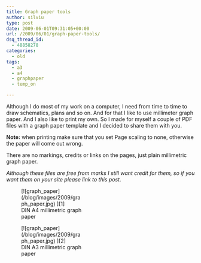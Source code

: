 ```yaml
---
title: Graph paper tools
author: silviu
type: post
date: 2009-06-01T09:31:05+00:00
url: /2009/06/01/graph-paper-tools/
dsq_thread_id:
  - 48858278
categories:
  - old
tags:
  - a3
  - a4
  - graphpaper
  - temp_on

---
```

Although I do most of my work on a computer, I need from time to time to draw schematics, plans and so on. And for that I like to use millimeter graph paper. And I also like to print my own. So I made for myself a couple of PDF files with a graph paper template and I decided to share them with you.

**Note:** when printing make sure that you set Page scaling to none, otherwise the paper will come out wrong.

There are no markings, credits or links on the pages, just plain millimetric graph paper.

_Although these files are free from marks I still want credit for them, so if you want them on your site please link to this post._
<figure id="attachment_170" aria-describedby="caption-attachment-170" style="width: 163px" class="wp-caption alignleft">[![graph_paper](/blog/images/2009/graph_paper.jpg) ][1]<figcaption id="caption-attachment-170" class="wp-caption-text">DIN A4 millimetric graph paper</figcaption></figure>

<figure id="attachment_170" aria-describedby="caption-attachment-170" style="width: 163px" class="wp-caption alignleft">[![graph_paper](/blog/images/2009/graph_paper.jpg) ][2]<figcaption id="caption-attachment-170" class="wp-caption-text">DIN A3 millimetric graph paper</figcaption></figure>

 [1]: http://blog.silviuvulcan.ro/wp-content/uploads/sites/2/2009/06/a4_1_5_10mm_graphpaper.pdf
 [2]: http://blog.silviuvulcan.ro/wp-content/uploads/sites/2/2009/06/a3_1_5_10mm_graphpaper.pdf